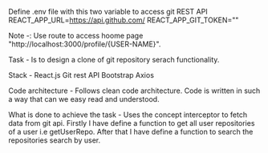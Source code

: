 Define .env file with this two variable to access git REST API  
REACT_APP_URL=https://api.github.com/
REACT_APP_GIT_TOKEN=""

Note -: Use route to access hoome page "http://localhost:3000/profile/{USER-NAME}".

Task -
Is to design a clone of git repository serach functionality.

Stack -
React.js
Git rest API
Bootstrap
Axios

Code architecture -
Follows clean code architecture.
Code is written in such a way that can we easy read and understood.

What is done to achieve the task -
Uses the concept interceptor to fetch data from git api.
Firstly I have define a function to get all user repositories of a user i.e getUserRepo.
After that I have define a function to search the repositories search by user.
